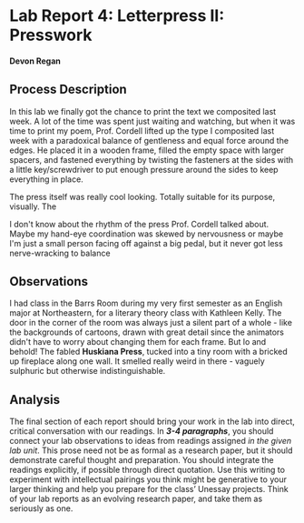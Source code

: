 # Lab Report 4: Letterpress II: Presswork

#### Devon Regan

## Process Description

In this lab we finally got the chance to print the text we composited last week. A lot of the time was spent just waiting and watching, but when it was time to print my poem, Prof. Cordell lifted up the type I composited last week with a paradoxical balance of gentleness and equal force around the edges. He placed it in a wooden frame, filled the empty space with larger spacers, and fastened everything by twisting the fasteners at the sides with a little key/screwdriver to put enough pressure around the sides to keep everything in place.

The press itself was really cool looking. Totally suitable for its purpose, visually. The 

I don't know about the rhythm of the press Prof. Cordell talked about. Maybe my hand-eye coordination was skewed by nervousness or maybe I'm just a small person facing off against a big pedal, but it never got less nerve-wracking to balance

## Observations

I had class in the Barrs Room during my very first semester as an English major at Northeastern, for a literary theory class with Kathleen Kelly. The door in the corner of the room was always just a silent part of a whole - like the backgrounds of cartoons, drawn with great detail since the animators didn't have to worry about changing them for each frame. But lo and behold! The fabled **Huskiana Press**, tucked into a tiny room with a bricked up fireplace along one wall. It smelled really weird in there - vaguely sulphuric but otherwise indistinguishable.

## Analysis

The final section of each report should bring your work in the lab into direct, critical conversation with our readings. In **_3-4 paragraphs_**, you should connect your lab observations to ideas from readings assigned _in the given lab unit_. This prose need not be as formal as a research paper, but it should demonstrate careful thought and preparation. You should integrate the readings explicitly, if possible through direct quotation. Use this writing to experiment with intellectual pairings you think might be generative to your larger thinking and help you prepare for the class’ Unessay projects. Think of your lab reports as an evolving research paper, and take them as seriously as one.
